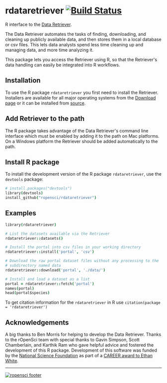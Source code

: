 rdataretriever [![Build Status](http://cranlogs.r-pkg.org/badges/grand-total/rdataretriever)](http://cran.rstudio.com/web/packages/rdataretriever/index.html)
============

R interface to the [Data Retriever](http://data-retriever.org).

The Data Retriever automates the tasks of finding, downloading, and cleaning up
publicly available data, and then stores them in a local database or csv
files. This lets data analysts spend less time cleaning up and managing data,
and more time analyzing it.

This package lets you access the Retriever using R, so that the Retriever's data
handling can easily be integrated into R workflows.

Installation
------------
To use the R package `rdataretriever` you first need to install the Retriever.
Installers are available for all major operating systems from the [Download page](http://data-retriever.org/download.html)
or it can be installed from [source](https://github.com/weecology/retriever).

Add Retriever to the path
-------------------------
The R package takes advantage of the Data Retriever's command line interface
which must be enabled by adding it to the path on Mac platforms.
On a Windows platform the Retriever should be added automatically to the path.

Install R package
-----------------

To install the development version of the R package `rdataretriever`, use the `devtools` package:

```coffee
# install.packages("devtools")
library(devtools)
install_github("ropensci/rdataretriever")
```

Examples
--------
```coffee
library(rdataretriever)

# List the datasets available via the Retriever
rdataretriever::datasets()

# Install the portal into csv files in your working directory
rdataretriever::install('portal', 'csv')

# Download the raw portal dataset files without any processing to the
# subdirectory named data
rdataretriever::download('portal', './data/')

# Install and load a dataset as a list
portal = rdataretriever::fetch('portal')
names(portal)
head(portal$species)
```

To get citation information for the `rdataretriever` in R use `citation(package = 'rdataretriever')`

Acknowledgements
----------------
A big thanks to Ben Morris for helping to develop the Data Retriever.
Thanks to the rOpenSci team with special thanks to Gavin Simpson,
Scott Chamberlain, and Karthik Ram who gave helpful advice and fostered
the development of this R package.
Development of this software was funded by the [National Science Foundation](http://nsf.gov/)
as part of a [CAREER award to Ethan White](http://nsf.gov/awardsearch/showAward.do?AwardNumber=0953694).

---
[![ropensci footer](http://ropensci.org/public_images/github_footer.png)](http://ropensci.org)

